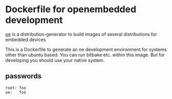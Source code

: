 
# Dockerfile for openembedded development

[oe][oem] is a distribution-generator to build images of several distributions for 
embedded devices

This is a Dockerfile to generate an oe development environment for systems
other than ubuntu based. You can run bitbake etc. within this image.
But for developing you should use your native system.

[oem]: http://www.openembedded.org "OE Homepage"

## passwords

    root: foo
    oe:   foo

